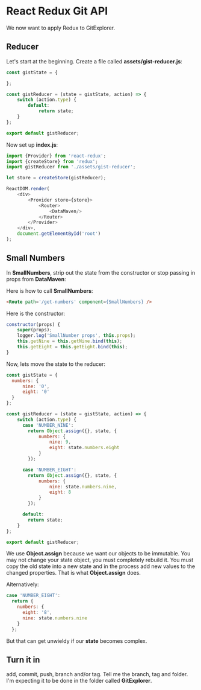 # React Redux Git API

We now want to apply Redux to GitExplorer.

## Reducer

Let's start at the beginning. Create a file called **assets/gist-reducer.js**:

```javascript
const gistState = {

};

const gistReducer = (state = gistState, action) => {
    switch (action.type) {
        default:
            return state;
    }
};

export default gistReducer;
```

Now set up **index.js**:

```javascript
import {Provider} from 'react-redux';
import {createStore} from 'redux';
import gistReducer from './assets/gist-reducer';

let store = createStore(gistReducer);

ReactDOM.render(
    <div>
        <Provider store={store}>
		    <Router>
		        <DataMaven/>
		    </Router>
		</Provider>
    </div>,
    document.getElementById('root')
);
```

## Small Numbers

In **SmallNumbers**, strip out the state from the constructor or stop passing in props from **DataMaven**:

Here is how to call **SmallNumbers**:

```html
<Route path='/get-numbers' component={SmallNumbers} />
```

Here is the constructor:

```javascript
constructor(props) {
    super(props);
    logger.log('SmallNumber props', this.props);
    this.getNine = this.getNine.bind(this);
    this.getEight = this.getEight.bind(this);
}
```

Now, lets move the state to the reducer:

```javascript
const gistState = {
  numbers: {
      nine: '0',
      eight: '0'
  }
};

const gistReducer = (state = gistState, action) => {
    switch (action.type) {
      case 'NUMBER_NINE':
        return Object.assign({}, state, {
            numbers: {
                nine: 9,
                eight: state.numbers.eight
            }
        });

      case 'NUMBER_EIGHT':
        return Object.assign({}, state, {
            numbers: {
                nine: state.numbers.nine,
                eight: 8
            }
        });

      default:
        return state;
    }
};

export default gistReducer;
```

We use **Object.assign** because we want our objects to be immutable. You may not change your state object, you must completely rebuild it. You must copy the old state into a new state and in the process add new values to the changed properties. That is what **Object.assign** does.

Alternatively:

```javascript
case 'NUMBER_EIGHT':
  return {
    numbers: {
      eight: '8',
      nine: state.numbers.nine
    }
  };
```

But that can get unwieldy if our **state** becomes complex.

## Turn it in

add, commit, push, branch and/or tag. Tell me the branch, tag and folder. I'm expecting it to be done in the folder called **GitExplorer**.
